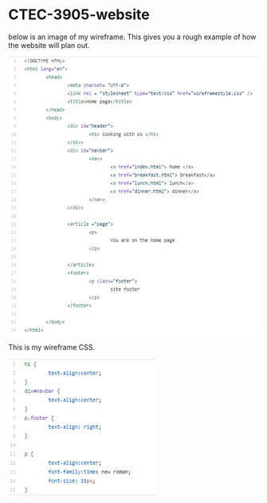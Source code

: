 # CTEC-3905-website

below is an image of my wireframe. This gives you a rough example of how the website will plan out. 

![img](wireframe/index.PNG)

This is my wireframe CSS.

![img](wireframe/wireframecss.PNG)
